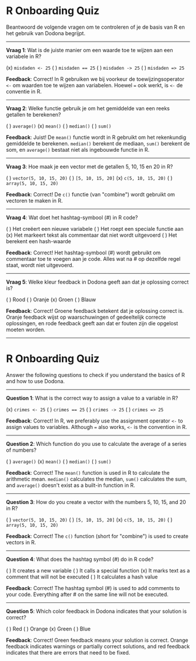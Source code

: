 # R Onboarding Quiz

Beantwoord de volgende vragen om te controleren of je de basis van R en het gebruik van Dodona begrijpt.

---

**Vraag 1**: Wat is de juiste manier om een waarde toe te wijzen aan een variabele in R?

(x) `misdaden <- 25`
( ) `misdaden == 25`
( ) `misdaden -> 25`
( ) `misdaden => 25`

**Feedback**: Correct! In R gebruiken we bij voorkeur de toewijzingsoperator `<-` om waarden toe te wijzen aan variabelen. Hoewel `=` ook werkt, is `<-` de conventie in R.

---

**Vraag 2**: Welke functie gebruik je om het gemiddelde van een reeks getallen te berekenen?

( ) `average()`
(x) `mean()`
( ) `median()`
( ) `sum()`

**Feedback**: Juist! De `mean()` functie wordt in R gebruikt om het rekenkundig gemiddelde te berekenen. `median()` berekent de mediaan, `sum()` berekent de som, en `average()` bestaat niet als ingebouwde functie in R.

---

**Vraag 3**: Hoe maak je een vector met de getallen 5, 10, 15 en 20 in R?

( ) `vector(5, 10, 15, 20)`
( ) `[5, 10, 15, 20]`
(x) `c(5, 10, 15, 20)`
( ) `array(5, 10, 15, 20)`

**Feedback**: Correct! De `c()` functie (van "combine") wordt gebruikt om vectoren te maken in R.

---

**Vraag 4**: Wat doet het hashtag-symbool (#) in R code?

( ) Het creëert een nieuwe variabele
( ) Het roept een speciale functie aan
(x) Het markeert tekst als commentaar dat niet wordt uitgevoerd
( ) Het berekent een hash-waarde

**Feedback**: Correct! Het hashtag-symbool (#) wordt gebruikt om commentaar toe te voegen aan je code. Alles wat na # op dezelfde regel staat, wordt niet uitgevoerd.

---

**Vraag 5**: Welke kleur feedback in Dodona geeft aan dat je oplossing correct is?

( ) Rood
( ) Oranje
(x) Groen
( ) Blauw

**Feedback**: Correct! Groene feedback betekent dat je oplossing correct is. Oranje feedback wijst op waarschuwingen of gedeeltelijk correcte oplossingen, en rode feedback geeft aan dat er fouten zijn die opgelost moeten worden.

---

# R Onboarding Quiz

Answer the following questions to check if you understand the basics of R and how to use Dodona.

---

**Question 1**: What is the correct way to assign a value to a variable in R?

(x) `crimes <- 25`
( ) `crimes == 25`
( ) `crimes -> 25`
( ) `crimes => 25`

**Feedback**: Correct! In R, we preferably use the assignment operator `<-` to assign values to variables. Although `=` also works, `<-` is the convention in R.

---

**Question 2**: Which function do you use to calculate the average of a series of numbers?

( ) `average()`
(x) `mean()`
( ) `median()`
( ) `sum()`

**Feedback**: Correct! The `mean()` function is used in R to calculate the arithmetic mean. `median()` calculates the median, `sum()` calculates the sum, and `average()` doesn't exist as a built-in function in R.

---

**Question 3**: How do you create a vector with the numbers 5, 10, 15, and 20 in R?

( ) `vector(5, 10, 15, 20)`
( ) `[5, 10, 15, 20]`
(x) `c(5, 10, 15, 20)`
( ) `array(5, 10, 15, 20)`

**Feedback**: Correct! The `c()` function (short for "combine") is used to create vectors in R.

---

**Question 4**: What does the hashtag symbol (#) do in R code?

( ) It creates a new variable
( ) It calls a special function
(x) It marks text as a comment that will not be executed
( ) It calculates a hash value

**Feedback**: Correct! The hashtag symbol (#) is used to add comments to your code. Everything after # on the same line will not be executed.

---

**Question 5**: Which color feedback in Dodona indicates that your solution is correct?

( ) Red
( ) Orange
(x) Green
( ) Blue

**Feedback**: Correct! Green feedback means your solution is correct. Orange feedback indicates warnings or partially correct solutions, and red feedback indicates that there are errors that need to be fixed.